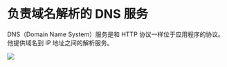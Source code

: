 # 负责域名解析的 DNS 服务

DNS（Domain Name System）服务是和 HTTP 协议一样位于应用程序的协议。他提供域名到 IP 地址之间的解析服务。

![](http://ww3.sinaimg.cn/large/7011d6cfjw1f01m0zqi5jj20ji0cudh8.jpg)
